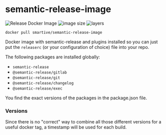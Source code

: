 # semantic-release-image

![Release Docker Image](https://github.com/smartive/semantic-release-image/workflows/Release%20Docker%20Image/badge.svg)
![image size](https://img.shields.io/microbadger/image-size/smartive/semantic-release-image/latest.svg?style=flat)
![layers](https://img.shields.io/microbadger/layers/smartive/semantic-release-image/latest.svg?style=flat)

`docker pull smartive/semantic-release-image`

Docker image with semantic-release and plugins installed so you can just put
the `releaserc` (or your configuration of choice) file into your repo.

The following packages are installed globally:

- `semantic-release`
- `@semantic-release/gitlab`
- `@semantic-release/git`
- `@semantic-release/changelog`
- `@semantic-release/exec`

You find the exact versions of the packages in the package.json file.

### Versions

Since there is no "correct" way to combine all those different versions
for a useful docker tag, a timestamp will be used for each build.
